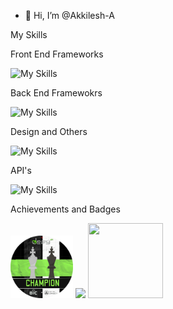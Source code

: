 - 👋 Hi, I’m @Akkilesh-A

My Skills

Front End Frameworks<br>

![My Skills](https://skillicons.dev/icons?i=html,css,bootstrap,js,jquery)

Back End Framewokrs<br>

![My Skills](https://skillicons.dev/icons?i=nodejs,npm,express,postgres)

Design and Others<br>

![My Skills](https://skillicons.dev/icons?i=notion,figma,git,github)

API's<br>

![My Skills](https://skillicons.dev/icons?i=postman)

Achievements and Badges<br>
<p>
    <img src="https://github.com/ojasaklechayt/ojasaklechayt/blob/1ac15979b7b0b0efd55e89a963aacc10a0c53df7/5-modified.png" width="100" />
    <img src="https://api.vaunt.dev/v1/github/entities/Spacecentre/achievements?format=svg&limit=3&raw=true" width="250" />
    <a href="https://api.badgr.io/public/assertions/4I39DxpuS0SecNwWquafDw?identity__email=akkilalagar05%40gmail.com"><img width="120px" height="120px" src="https://api.badgr.io/public/assertions/4I39DxpuS0SecNwWquafDw/image"></a>
</p>


